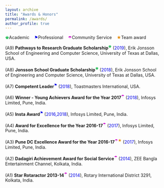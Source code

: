 ```yaml
---
layout: archive
title: "Awards & Honors"
permalink: /awards/
author_profile: true
---
```


<span style="color: rgb(0, 179, 60);">&#9818;</span>Academic &nbsp;&nbsp; <span style="color: rgb(0, 0, 230);">&#9873;</span>Professional &nbsp;&nbsp; <span style="color: rgb(204, 0, 204);">&#9730;</span>Community Service &nbsp;&nbsp; <span style="color: rgb(230, 138, 0);">&#x2605;</span>Team award 

(A9) <b>Pathways to Research Graduate Scholarship</b><sup><span style="color: rgb(0, 179, 60);">&#9818;</span></sup> (<font color="#0000e6">2019</font>), Erik Jonsson School of Engineering and Computer Science, University of Texas at Dallas, USA.<br>  
(A8) <b>Jonsson School Graduate Scholarship</b><sup><span style="color: rgb(0, 179, 60);">&#9818;</span></sup> (<font color="#0000e6">2018</font>), Erik Jonsson School of Engineering and Computer Science, University of Texas at Dallas, USA.<br>  
(A7) <b>Competent Leader</b><sup><span style="color: rgb(0, 0, 230);">&#9873;</span></sup> (<font color="#0000e6">2018</font>), Toastmasters International, USA.<br>  
(A6) <b>Winner - Young Achievers Award for the Year 2017</b><sup><span style="color: rgb(204, 0, 204);">&#9730;</span></sup> (<font color="#0000e6">2018</font>), Infosys Limited, Pune, India.<br>  
(A5) <b>Insta Award</b><sup><span style="color: rgb(0, 0, 230);">&#9873;</span></sup> (<font color="#0000e6">2016,2018</font>), Infosys Limited, Pune, India.<br>  
(A4) <b>Award for Excellence for the Year 2016-17</b><sup><span style="color: rgb(204, 0, 204);">&#9730;</span></sup> (<font color="#0000e6">2017</font>), Infosys Limited, Pune, India.<br>  
(A3) <b>Pune DC Excellence Award for the Year 2016-17</b><sup><span style="color: rgb(204, 0, 204);">&#9730;</span><span style="color: rgb(230, 138, 0);">&#x2605;</span></sup> (<font color="#0000e6">2017</font>), Infosys Limited, Pune, India.<br>  
(A2) <b>Dadagiri Achievement Award for Social Service</b><sup><span style="color: rgb(204, 0, 204);">&#9730;</span></sup> (<font color="#0000e6">2014</font>),  ZEE Bangla Entertainment Channel, Kolkata, India.<br>  
(A1) <b>Star Rotaractor 2013-14</b><sup><span style="color: rgb(204, 0, 204);">&#9730;</span></sup> (<font color="#0000e6">2014</font>), Rotary International District 3291, Kolkata, India.  


